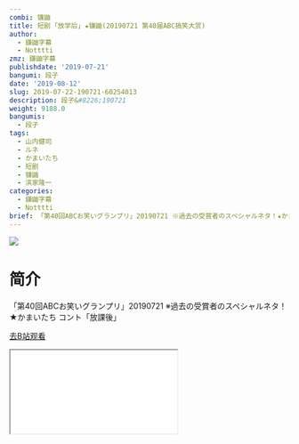 ```yaml
---
combi: 镰鼬
title: 短剧 ｢放学后｣ ★镰鼬(20190721 第40届ABC搞笑大赏)
author:
  - 鎌鼬字幕
  - Notttti
zmz: 鎌鼬字幕
publishdate: '2019-07-21'
bangumi: 段子
date: '2019-08-12'
slug: 2019-07-22-190721-60254013
description: 段子&#8226;190721
weight: 9188.0
bangumis:
  - 段子
tags:
  - 山内健司
  - ルネ
  - かまいたち
  - 短剧
  - 镰鼬
  - 滨家隆一
categories:
  - 鎌鼬字幕
  - Notttti
brief: 「第40回ABCお笑いグランプリ」20190721 ※過去の受賞者のスペシャルネタ！★かまいたち コント「放課後」
---
```

![](https://raw.githubusercontent.com/tcgriffith/owaraisite/master/static/tmpimg/5556cb3e340d59be1c74797b153d30dacd454447.jpg.480.jpg)
# 简介  
「第40回ABCお笑いグランプリ」20190721 
※過去の受賞者のスペシャルネタ！★かまいたち コント「放課後」  

[去B站观看](https://www.bilibili.com/video/av60254013/)
<div class ="resp-container"><iframe class="testiframe" src="//player.bilibili.com/player.html?aid=60254013"", scrolling="no", allowfullscreen="true" > </iframe></div> 
